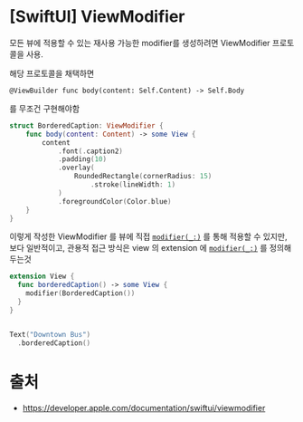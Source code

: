 # [SwiftUI] ViewModifier

모든 뷰에 적용할 수 있는 재사용 가능한 modifier를 생성하려면 ViewModifier 프로토콜을 사용.

해당 프로토콜을 채택하면

```
@ViewBuilder func body(content: Self.Content) -> Self.Body
```

를 무조건 구현해야함

```swift
struct BorderedCaption: ViewModifier {
    func body(content: Content) -> some View {
        content
            .font(.caption2)
            .padding(10)
            .overlay(
                RoundedRectangle(cornerRadius: 15)
                    .stroke(lineWidth: 1)
            )
            .foregroundColor(Color.blue)
    }
}
```

이렇게 작성한 ViewModifier 를 뷰에 직접  [`modifier(_:)`](https://developer.apple.com/documentation/swiftui/view/modifier(_:)) 를 통해 적용할 수 있지만, 보다 일반적이고, 관용적 접근 방식은 view 의 extension 에 [`modifier(_:)`](https://developer.apple.com/documentation/swiftui/view/modifier(_:)) 를 정의해두는것

```swift
extension View {    
  func borderedCaption() -> some View {   
    modifier(BorderedCaption())  
  }
}


Text("Downtown Bus") 
  .borderedCaption()
```

# 출처 

- https://developer.apple.com/documentation/swiftui/viewmodifier
